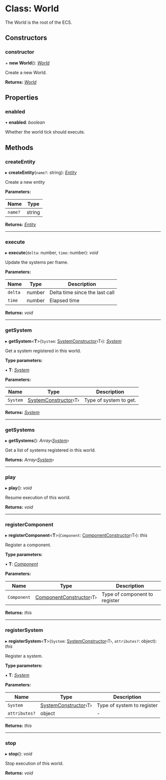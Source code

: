 
# Class: World

The World is the root of the ECS.

## Constructors

###  constructor

\+ **new World**(): *[World](world.md)*

Create a new World.

**Returns:** *[World](world.md)*

## Properties

###  enabled

• **enabled**: *boolean*

Whether the world tick should execute.

## Methods

###  createEntity

▸ **createEntity**(`name?`: string): *[Entity](entity.md)*

Create a new entity

**Parameters:**

Name | Type |
------ | ------ |
`name?` | string |

**Returns:** *[Entity](entity.md)*

___

###  execute

▸ **execute**(`delta`: number, `time`: number): *void*

Update the systems per frame.

**Parameters:**

Name | Type | Description |
------ | ------ | ------ |
`delta` | number | Delta time since the last call |
`time` | number | Elapsed time  |

**Returns:** *void*

___

###  getSystem

▸ **getSystem**<**T**>(`System`: [SystemConstructor](../interfaces/systemconstructor.md)‹T›): *[System](system.md)*

Get a system registered in this world.

**Type parameters:**

▪ **T**: *[System](system.md)*

**Parameters:**

Name | Type | Description |
------ | ------ | ------ |
`System` | [SystemConstructor](../interfaces/systemconstructor.md)‹T› | Type of system to get.  |

**Returns:** *[System](system.md)*

___

###  getSystems

▸ **getSystems**(): *Array‹[System](system.md)›*

Get a list of systems registered in this world.

**Returns:** *Array‹[System](system.md)›*

___

###  play

▸ **play**(): *void*

Resume execution of this world.

**Returns:** *void*

___

###  registerComponent

▸ **registerComponent**<**T**>(`Component`: [ComponentConstructor](../interfaces/componentconstructor.md)‹T›): *this*

Register a component.

**Type parameters:**

▪ **T**: *[Component](component.md)*

**Parameters:**

Name | Type | Description |
------ | ------ | ------ |
`Component` | [ComponentConstructor](../interfaces/componentconstructor.md)‹T› | Type of component to register  |

**Returns:** *this*

___

###  registerSystem

▸ **registerSystem**<**T**>(`System`: [SystemConstructor](../interfaces/systemconstructor.md)‹T›, `attributes?`: object): *this*

Register a system.

**Type parameters:**

▪ **T**: *[System](system.md)*

**Parameters:**

Name | Type | Description |
------ | ------ | ------ |
`System` | [SystemConstructor](../interfaces/systemconstructor.md)‹T› | Type of system to register  |
`attributes?` | object | - |

**Returns:** *this*

___

###  stop

▸ **stop**(): *void*

Stop execution of this world.

**Returns:** *void*
